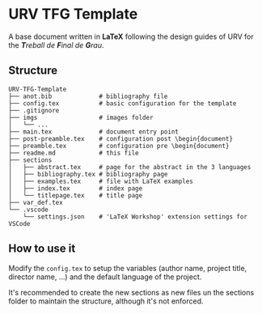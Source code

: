 # URV TFG Template

A base document written in **LaTeX** following the design guides of URV for the _**T**reball de **F**inal de **G**rau_.

## Structure

```
URV-TFG-Template
├── anot.bib             # bibliography file
├── config.tex           # basic configuration for the template
├── .gitignore
├── imgs                 # images folder
│   └── ...
├── main.tex             # document entry point
├── post-preamble.tex    # configuration post \begin{document}
├── preamble.tex         # configuration pre \begin{document}
├── readme.md            # this file
├── sections
│   ├── abstract.tex     # page for the abstract in the 3 languages
│   ├── bibliography.tex # bibliography page
│   ├── examples.tex     # file with LaTeX examples
│   ├── index.tex        # index page
│   └── titlepage.tex    # title page
├── var_def.tex
└── .vscode
    └── settings.json    # 'LaTeX Workshop' extension settings for VSCode
```
## How to use it
Modify the `config.tex` to setup the variables (author name, project title, director name, ...) and the default language of the project.

It's recommended to create the new sections as new files un the sections folder to maintain the structure, although it's not enforced.

